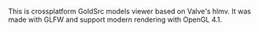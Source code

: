 This is crossplatform GoldSrc models viewer based on Valve's hlmv. It was made with GLFW and support modern rendering with OpenGL 4.1.
